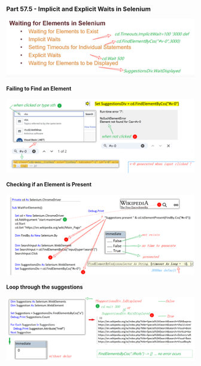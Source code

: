 ### Part 57.5 - Implicit and Explicit Waits in Selenium

![PixPin_2025-07-12_02-11-44](../images/PixPin_2025-07-12_02-11-44.png)

#### Failing to Find an Element 

![PixPin_2025-07-11_05-33-07](../images/PixPin_2025-07-11_05-33-07.png)

#### Checking if an Element is Present

![PixPin_2025-07-12_00-29-59](../images/PixPin_2025-07-12_00-29-59.png)



#### Loop through the suggestions

![PixPin_2025-07-12_01-20-30](../images/PixPin_2025-07-12_01-20-30.png)
